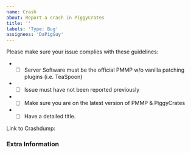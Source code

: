 ```yaml
---
name: Crash
about: Report a crash in PiggyCrates
title: ''
labels: 'Type: Bug'
assignees: 'DaPigGuy'
---
```


<!-- Failure to complete the required fields will result in the issue being closed. -->
Please make sure your issue complies with these guidelines:
- * [ ] Server Software must be the official PMMP w/o vanilla patching plugins (i.e. TeaSpoon)
- * [ ] Issue must have not been reported previously
- * [ ] Make sure you are on the latest version of PMMP & PiggyCrates
- * [ ] Have a detailed title.

<!--- Submit crash dumps to https://crash.pmmp.io or copy & paste contents to https://hastebin.com -->
Link to Crashdump: 

<!--- Provide any extra information below  -->
### Extra Information
